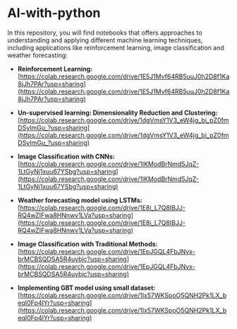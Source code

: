 # AI-with-python
In this repository, you will find notebooks that offers approaches to understanding and applying different machine learning techniques, including applications like reinforcement learning, image classification and weather forecasting:

* **Reinforcement Learning:**                                                                   
   [https://colab.research.google.com/drive/1E5J1Mvf64RB5uuJ0h2D8f1Ka8jJh7PAr?usp=sharing](https://colab.research.google.com/drive/1E5J1Mvf64RB5uuJ0h2D8f1Ka8jJh7PAr?usp=sharing)

* **Un-supervised learning: Dimensionality Reduction and Clustering:**  [https://colab.research.google.com/drive/1dgVmsY1V3_eW4jg_bi_pZ0fmDSyImGu_?usp=sharing](https://colab.research.google.com/drive/1dgVmsY1V3_eW4jg_bi_pZ0fmDSyImGu_?usp=sharing)


* **Image Classification with CNNs:**                  
[https://colab.research.google.com/drive/1IKModBrNmd5JqZ-1LtGyNj1xuu67YSbg?usp=sharing](https://colab.research.google.com/drive/1IKModBrNmd5JqZ-1LtGyNj1xuu67YSbg?usp=sharing)

* **Weather forecasting model using LSTMs:**  
  [https://colab.research.google.com/drive/1E8i_L7Q8IBJJ-RQ4wZIFwa8HNnwv1LVa?usp=sharing](https://colab.research.google.com/drive/1E8i_L7Q8IBJJ-RQ4wZIFwa8HNnwv1LVa?usp=sharing)

* **Image Classification with Traditional Methods:**                  
[https://colab.research.google.com/drive/1EpJGQL4FbJNvx-brMCBSQDSA5R4uybjc?usp=sharing](https://colab.research.google.com/drive/1EpJGQL4FbJNvx-brMCBSQDSA5R4uybjc?usp=sharing)



* **Implementing GBT model using small dataset:**  
  [https://colab.research.google.com/drive/1Ix57WKSpoO5QNH2Pk1LX_beqI0Fp4IYr?usp=sharing](https://colab.research.google.com/drive/1Ix57WKSpoO5QNH2Pk1LX_beqI0Fp4IYr?usp=sharing)


